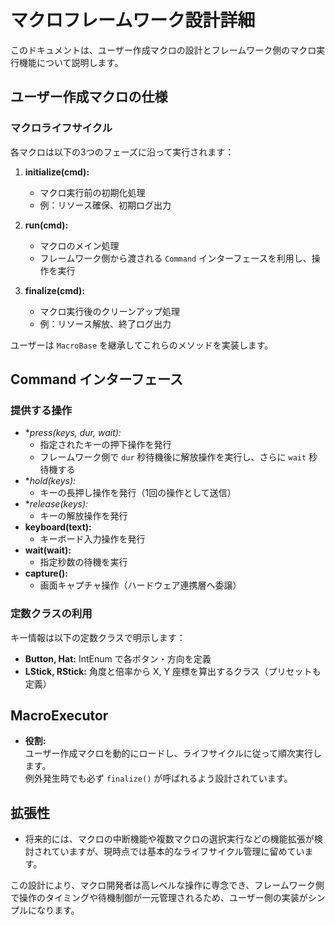 # マクロフレームワーク設計詳細

このドキュメントは、ユーザー作成マクロの設計とフレームワーク側のマクロ実行機能について説明します。

## ユーザー作成マクロの仕様

### マクロライフサイクル
各マクロは以下の3つのフェーズに沿って実行されます：
1. **initialize(cmd):**  
   - マクロ実行前の初期化処理  
   - 例：リソース確保、初期ログ出力

2. **run(cmd):**  
   - マクロのメイン処理  
   - フレームワーク側から渡される `Command` インターフェースを利用し、操作を実行

3. **finalize(cmd):**  
   - マクロ実行後のクリーンアップ処理  
   - 例：リソース解放、終了ログ出力

ユーザーは `MacroBase` を継承してこれらのメソッドを実装します。

## Command インターフェース

### 提供する操作
- **press(*keys, dur, wait):**  
  - 指定されたキーの押下操作を発行  
  - フレームワーク側で `dur` 秒待機後に解放操作を実行し、さらに `wait` 秒待機する
- **hold(*keys):**  
  - キーの長押し操作を発行（1回の操作として送信）
- **release(*keys):**  
  - キーの解放操作を発行
- **keyboard(text):**  
  - キーボード入力操作を発行
- **wait(wait):**  
  - 指定秒数の待機を実行
- **capture():**  
  - 画面キャプチャ操作（ハードウェア連携層へ委譲）

### 定数クラスの利用
キー情報は以下の定数クラスで明示します：
- **Button, Hat:** IntEnum で各ボタン・方向を定義
- **LStick, RStick:** 角度と倍率から X, Y 座標を算出するクラス（プリセットも定義）

## MacroExecutor

- **役割:**  
  ユーザー作成マクロを動的にロードし、ライフサイクルに従って順次実行します。  
  例外発生時でも必ず `finalize()` が呼ばれるよう設計されています。

## 拡張性
- 将来的には、マクロの中断機能や複数マクロの選択実行などの機能拡張が検討されていますが、現時点では基本的なライフサイクル管理に留めています。

この設計により、マクロ開発者は高レベルな操作に専念でき、フレームワーク側で操作のタイミングや待機制御が一元管理されるため、ユーザー側の実装がシンプルになります。
